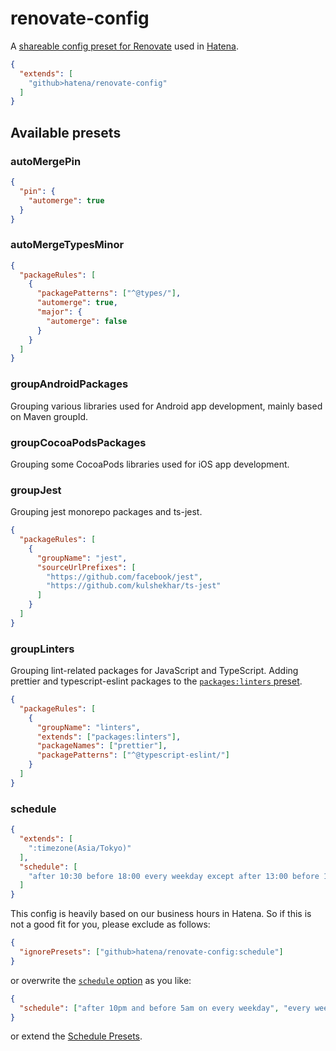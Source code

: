 # renovate-config

A [shareable config preset for Renovate](https://docs.renovatebot.com/config-presets/) used in [Hatena](https://hatenacorp.jp/).

```json
{
  "extends": [
    "github>hatena/renovate-config"
  ]
}
```

## Available presets

### autoMergePin

```json
{
  "pin": {
    "automerge": true
  }
}
```

### autoMergeTypesMinor

```json
{
  "packageRules": [
    {
      "packagePatterns": ["^@types/"],
      "automerge": true,
      "major": {
        "automerge": false
      }
    }
  ]
}
```

### groupAndroidPackages

Grouping various libraries used for Android app development, mainly based on Maven groupId.

### groupCocoaPodsPackages

Grouping some CocoaPods libraries used for iOS app development.

### groupJest

Grouping jest monorepo packages and ts-jest.

```json
{
  "packageRules": [
    {
      "groupName": "jest",
      "sourceUrlPrefixes": [
        "https://github.com/facebook/jest",
        "https://github.com/kulshekhar/ts-jest"
      ]
    }
  ]
}
```

### groupLinters

Grouping lint-related packages for JavaScript and TypeScript. Adding prettier and typescript-eslint packages to the [`packages:linters` preset](https://docs.renovatebot.com/presets-packages/#packageslinters).

```json
{
  "packageRules": [
    {
      "groupName": "linters",
      "extends": ["packages:linters"],
      "packageNames": ["prettier"],
      "packagePatterns": ["^@typescript-eslint/"]
    }
  ]
}
```

### schedule

```json
{
  "extends": [
    ":timezone(Asia/Tokyo)"
  ],
  "schedule": [
    "after 10:30 before 18:00 every weekday except after 13:00 before 14:00"
  ]
}
```

This config is heavily based on our business hours in Hatena. So if this is not a good fit for you, please exclude as follows:

```json
{
  "ignorePresets": ["github>hatena/renovate-config:schedule"]
}
```

or overwrite the [`schedule` option](https://docs.renovatebot.com/configuration-options/#schedule) as you like:

```json
{
  "schedule": ["after 10pm and before 5am on every weekday", "every weekend"]
}
```

or extend the [Schedule Presets](https://docs.renovatebot.com/presets-schedule/).
